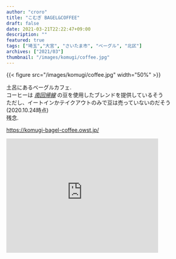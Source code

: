 ```yaml
---
author: "croro"
title: "こむぎ BAGEL&COFFEE"
draft: false
date: 2021-03-21T22:22:47+09:00
description: ""
featured: true
tags: ["埼玉","大宮", "さいたま市", "ベーグル", "北区"]
archives: ["2021/03"]
thumbnail: "/images/komugi/coffee.jpg"
---
```

{{< figure src="/images/komugi/coffee.jpg" width="50%" >}}


土呂にあるベーグルカフェ.  
コーヒーは _[南回帰線][minamikaikisen]_ の豆を使用したブレンドを提供しているそう  
ただし、イートインかテイクアウトのみで豆は売っていないのだそう(2020.10.24時点)  
残念.  

https://komugi-bagel-coffee.owst.jp/

[minamikaikisen]: /post/minami-kaikisen/

<div>
    <iframe src="https://www.google.com/maps/embed?pb=!1m18!1m12!1m3!1d3230.4052919028877!2d139.62990615112855!3d35.93705422340848!2m3!1f0!2f0!3f0!3m2!1i1024!2i768!4f13.1!3m3!1m2!1s0x6018c6c704141c2f%3A0xbd6a62606129f885!2z44CSMzMxLTA4MDQg5Z-8546J55yM44GV44GE44Gf44G-5biC5YyX5Yy65Zyf5ZGC55S677yR5LiB55uu77yW77yT4oiS77yR77yY!5e0!3m2!1sja!2sjp!4v1616333646600!5m2!1sja!2sjp" width="400" height="300" style="border:0;" allowfullscreen="" loading="lazy"></iframe>
</div>